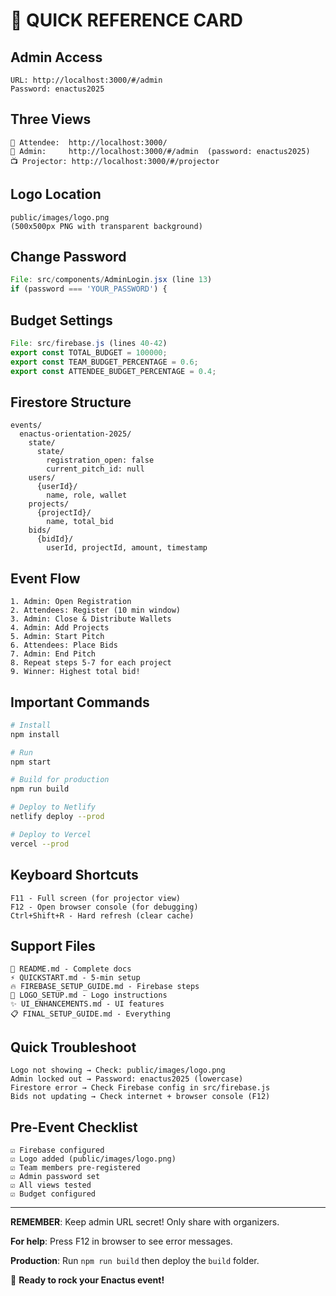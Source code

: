 # 🚀 QUICK REFERENCE CARD

## Admin Access
```
URL: http://localhost:3000/#/admin
Password: enactus2025
```

## Three Views
```
👥 Attendee:  http://localhost:3000/
🔐 Admin:     http://localhost:3000/#/admin  (password: enactus2025)
📺 Projector: http://localhost:3000/#/projector
```

## Logo Location
```
public/images/logo.png
(500x500px PNG with transparent background)
```

## Change Password
```javascript
File: src/components/AdminLogin.jsx (line 13)
if (password === 'YOUR_PASSWORD') {
```

## Budget Settings
```javascript
File: src/firebase.js (lines 40-42)
export const TOTAL_BUDGET = 100000;
export const TEAM_BUDGET_PERCENTAGE = 0.6;
export const ATTENDEE_BUDGET_PERCENTAGE = 0.4;
```

## Firestore Structure
```
events/
  enactus-orientation-2025/
    state/
      state/
        registration_open: false
        current_pitch_id: null
    users/
      {userId}/
        name, role, wallet
    projects/
      {projectId}/
        name, total_bid
    bids/
      {bidId}/
        userId, projectId, amount, timestamp
```

## Event Flow
```
1. Admin: Open Registration
2. Attendees: Register (10 min window)
3. Admin: Close & Distribute Wallets
4. Admin: Add Projects
5. Admin: Start Pitch
6. Attendees: Place Bids
7. Admin: End Pitch
8. Repeat steps 5-7 for each project
9. Winner: Highest total bid!
```

## Important Commands
```bash
# Install
npm install

# Run
npm start

# Build for production
npm run build

# Deploy to Netlify
netlify deploy --prod

# Deploy to Vercel
vercel --prod
```

## Keyboard Shortcuts
```
F11 - Full screen (for projector view)
F12 - Open browser console (for debugging)
Ctrl+Shift+R - Hard refresh (clear cache)
```

## Support Files
```
📖 README.md - Complete docs
⚡ QUICKSTART.md - 5-min setup
🔥 FIREBASE_SETUP_GUIDE.md - Firebase steps
🎨 LOGO_SETUP.md - Logo instructions
✨ UI_ENHANCEMENTS.md - UI features
📋 FINAL_SETUP_GUIDE.md - Everything
```

## Quick Troubleshoot
```
Logo not showing → Check: public/images/logo.png
Admin locked out → Password: enactus2025 (lowercase)
Firestore error → Check Firebase config in src/firebase.js
Bids not updating → Check internet + browser console (F12)
```

## Pre-Event Checklist
```
☑ Firebase configured
☑ Logo added (public/images/logo.png)
☑ Team members pre-registered
☑ Admin password set
☑ All views tested
☑ Budget configured
```

---

**REMEMBER**: Keep admin URL secret! Only share with organizers.

**For help**: Press F12 in browser to see error messages.

**Production**: Run `npm run build` then deploy the `build` folder.

🎉 **Ready to rock your Enactus event!**
